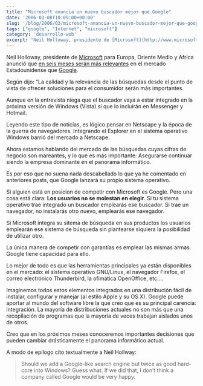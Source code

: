 ```yaml
---
title: "Microsoft anuncia un nuevo buscador mejor que Google"
date: '2006-03-08T10:09:00+00:00'
slug: '/blog/2006/03/microsoft-anuncia-un-nuevo-buscador-mejor-que-google'
tags: ["google", "Internet", "microsoft"]
category: 'desarrollo-web'
excerpt: "Neil Holloway, presidente de [Microsoft](http://www.microsoft.com) para Europa, Oriente Medio y Africa anunció que [en seis meses serán más relevantes](http://today.reuters.com/news/newsarticle.aspx?ty..."
---
```

Neil Holloway, presidente de [Microsoft](http://www.microsoft.com) para Europa, Oriente Medio y Africa anunció que [en seis meses serán más relevantes](http://today.reuters.com/news/newsarticle.aspx?type=technologyNews&storyid=2006-03-01T211748Z_01_L01660811_RTRUKOC_0_US-SUMMIT-MICROSFT-GOOGLE.xml&rpc=22) en el mercado Estadounidense que [Google](http://www.google.com).

Según dijo: “La calidad y la relevancia de las búsquedas desde el punto de vista de ofrecer soluciones para el consumidor serán más importantes.

Aunque en la entrevista niega que el buscador vaya a estar integrado en la próxima versión de Windows (Vista) sí que lo incluirán en Messenger y Hotmail.

Leyendo este tipo de noticias, es lógico pensar en Netscape y la época de la guerra de navegadores. Integrando el Explorer en el sistema operativo Windows barrió del mercado a Netscape.

Ahora estamos hablando del mercado de las búsquedas cuyas cifras de negocio son mareantes, y lo que es más importante: Asegurarse continuar siendo la empresa dominante en el panorama informático.

Es por eso que no suena nada descabellado lo que ya he comentado en anteriores posts, que Google lanzará su propio sistema operativo.

Si alguien está en posicion de competir con Microsoft es Google. Pero una cosa está clara: **Los usuarios no se molestan en elegir**. Si tu sistema operativo trae integrado un buscador emplearás ese buscador. Si trae un navegador, no instalarás otro nuevo, emplearás ese navegador.

Si Microsoft integra su sitema de búsqueda en sus productos los usuarios emplearán ese sistema de búsqueda sin plantearse siquiera la posibilidad de utilizar otro.

La única manera de competir con garantías es emplear las mismas armas. Google tiene capacidad para ello.

Lo mejor de todo es que las herramientas principales ya están disponibles en el mercado: el sistema operativo GNU/Linux, el navegador Firefox, el correo electrónico Thunderbird, la ofimática OpenOffice, etc….

Imaginemos todos estos elementos integrados en una distribución fácil de instalar, configurar y manejar (al estilo Apple y su OS X). Google puede aportar al mundo del software libre la que creo que es su principal carencia: integración. La mayoría de distribuciones actuales no son más que una recopilación de programas que la mayoría de veces trabajan aislados unos de otros.

Creo que en los próximos meses conoceremos importantes decisiones que pueden cambiar drásticamente el panorama informático actual.

A modo de epílogo cito textualmente a Neil Hollway:

> Should we add a Google-like search engine but twice as good hard-core into Windows? Guess what. If we did that, I don’t think a company called Google would be very happy.

